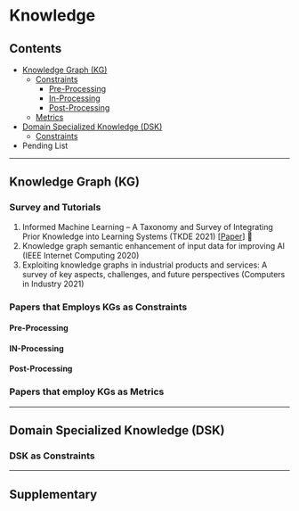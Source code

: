 # Knowledge
## Contents
* [Knowledge Graph (KG)](#knowledge-graph-kg)
    * [Constraints](#papers-that-employ-kgs-as-constraints)
      - [Pre-Processing](#Pre-Processing)
      - [In-Processing](#In-Processing)
      - [Post-Processing](#Post-Processing)
    * [Metrics](#papers-that-employ-kgs-as-metric)
* [Domain Specialized Knowledge (DSK)](#domain-specialized-knowledge-dsk)
    * [Constraints](#dsk-as-constraints)
* Pending List


-------------------------------

## Knowledge Graph (KG)

### Survey and Tutorials
1. Informed Machine Learning – A Taxonomy and Survey of Integrating Prior Knowledge into Learning Systems (TKDE 2021) [[Paper](https://arxiv.org/pdf/1903.12394.pdf)] 🌟
2. Knowledge graph semantic enhancement of input data for improving AI (IEEE Internet Computing 2020)
3. Exploiting knowledge graphs in industrial products and services: A survey of key aspects, challenges, and future perspectives (Computers in Industry 2021)

### Papers that Employs KGs as Constraints

#### Pre-Processing
#### IN-Processing
#### Post-Processing

### Papers that employ KGs as Metrics

----------------------
## Domain Specialized Knowledge (DSK)
### DSK as Constraints

-----------------------
## Supplementary
